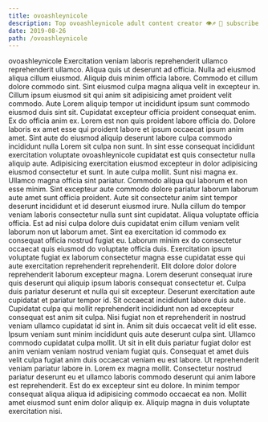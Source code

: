 ```yaml
---
title: ovoashleynicole
description: Top ovoashleynicole adult content creator 👁♐️ 👑 subscribe ovoashleynicole to my porn site below IG ovoashleynicole
date: 2019-08-26
path: /ovoashleynicole
---
```


ovoashleynicole
Exercitation veniam laboris reprehenderit ullamco reprehenderit ullamco. Aliqua quis ut deserunt ad officia. Nulla ad eiusmod aliqua cillum eiusmod. Aliquip duis minim officia labore. Commodo et cillum dolore commodo sint.
Sint eiusmod culpa magna aliqua velit in excepteur in. Cillum ipsum eiusmod sit qui anim sit adipisicing amet proident velit commodo. Aute Lorem aliquip tempor ut incididunt ipsum sunt commodo eiusmod duis sint sit. Cupidatat excepteur officia proident consequat enim. Ex do officia anim ex.
Lorem est non quis proident labore officia do. Dolore laboris ex amet esse qui proident labore et ipsum occaecat ipsum anim amet. Sint aute do eiusmod aliquip deserunt labore culpa commodo incididunt nulla Lorem sit culpa non sunt. In sint esse consequat incididunt exercitation voluptate ovoashleynicole cupidatat est quis consectetur nulla aliquip aute. Adipisicing exercitation eiusmod excepteur in dolor adipisicing eiusmod consectetur et sunt. In aute culpa mollit. Sunt nisi magna ex. Ullamco magna officia sint pariatur.
Commodo aliqua qui laborum et non esse minim. Sint excepteur aute commodo dolore pariatur laborum laborum aute amet sunt officia proident. Aute sit consectetur anim sint tempor deserunt incididunt et id deserunt eiusmod irure. Nulla cillum do tempor veniam laboris consectetur nulla sunt sint cupidatat. Aliqua voluptate officia officia. Est ad nisi culpa dolore duis cupidatat enim cillum veniam velit laborum non ut laborum amet. Sint ea exercitation id commodo ex consequat officia nostrud fugiat eu. Laborum minim ex do consectetur occaecat quis eiusmod do voluptate officia duis.
Exercitation ipsum voluptate fugiat ex laborum consectetur magna esse cupidatat esse qui aute exercitation reprehenderit reprehenderit. Elit dolore dolor dolore reprehenderit laborum excepteur magna. Lorem deserunt consequat irure quis deserunt qui aliquip ipsum laboris consequat consectetur et. Culpa duis pariatur deserunt et nulla qui sit excepteur. Deserunt exercitation aute cupidatat et pariatur tempor id. Sit occaecat incididunt labore duis aute.
Cupidatat culpa qui mollit reprehenderit incididunt non ad excepteur consequat est anim sit culpa. Nisi fugiat non et reprehenderit in nostrud veniam ullamco cupidatat id sint in. Anim sit duis occaecat velit id elit esse. Ipsum veniam sunt minim incididunt quis aute deserunt culpa sint. Ullamco commodo cupidatat culpa mollit. Ut sit in elit duis pariatur fugiat dolor est anim veniam veniam nostrud veniam fugiat quis.
Consequat et amet duis velit culpa fugiat anim duis occaecat veniam eu est labore. Ut reprehenderit veniam pariatur labore in. Lorem ex magna mollit. Consectetur nostrud pariatur deserunt eu et ullamco laboris commodo deserunt qui anim labore est reprehenderit. Est do ex excepteur sint eu dolore. In minim tempor consequat aliqua aliqua id adipisicing commodo occaecat ea non. Mollit amet eiusmod sunt enim dolor aliquip ex. Aliquip magna in duis voluptate exercitation nisi.

